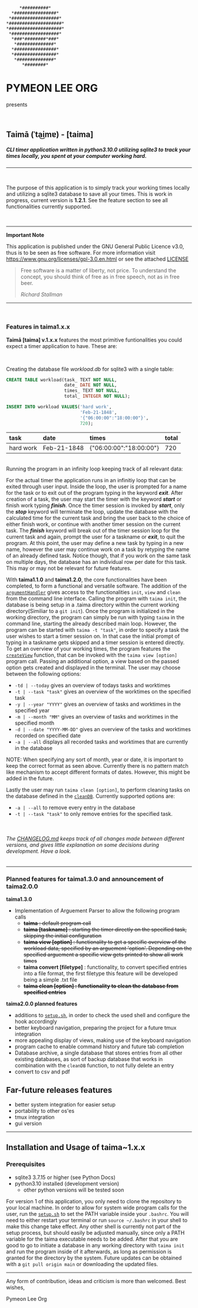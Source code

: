          *##########*
      *################*
     *##################*
    *####################*
    *####################*
     *##################*
      *###*########*###*
       *##############*
      *################*
      *################*
       *##############*
          *########*

# PYMEON LEE ORG
presents

</br>

## Taimā (ˈta͜imɐ) - [taima]

##### CLI timer application written in python3.10.0 utilizing sqlite3 to track your times locally, you spent at your computer working hard.

---

</br>

The purpose of this application is to simply track your working times locally and utilizing a sqlite3 database to save all your times. This is work in progress, current version is <b>1.2.1</b>. See the feature section to see all functionalities currently supported.

</br>

---
<b>Important Note</b>

This application is published under the GNU General Public Licence v3.0, thus is to be seen as free software. For more information visit https://www.gnu.org/licenses/gpl-3.0.en.html 
or see the attached [LICENSE](./LICENSE)
> Free software is a matter of liberty, not price.
> To understand the concept, you should think of free as
> in free speech, not as in free beer. 
>
> *Richard Stallman*
---
</br>

### Features in taima1.x.x

<b>Taimā [taima] v.1.x.x</b> features the most primitive funtionalities you could expect a timer application to have. These are: 

</br>

Creating the database file *workload.db* for sqlite3 with a single table:

```sql
CREATE TABLE workload(task_ TEXT NOT NULL, 
                      date_ DATE NOT NULL, 
                      times_ TEXT NOT NULL, 
                      total_ INTEGER NOT NULL);

INSERT INTO workload VALUES('hard work', 
                            'Feb-21-1848', 
                            '{"06:00:00":"18:00:00"}', 
                            720);

```

| task       | date      | times     | total    |
|:-----------|:----------|:----------|:---------| 
|hard work   | Feb-21-1848|{"06:00:00":"18:00:00"}|720

</br>
Running the program in an infinity loop keeping track of all relevant data:

For the actual timer the application runs in an infinitiy loop that can be exited through user input.
Inside the loop, the user is prompted for a name for the task or to exit out of the program typing in the keyword <b>*exit*</b>. After creation of a task, the user may start the timer with the keyword <b>*start*</b> or finish work typing <b>*finish*</b>. 
Once the timer session is invoked by <b>*start*</b>, only the <b>*stop*</b> keyword will terminate the loop, update the database with the calculated time for the current task and bring the user back to the choice of either finish work, or continue with another timer session on the current task. 
The <b>*finish*</b> keyword will break out of the timer session loop for the current task and again, prompt the user for a taskname or <b>*exit*</b>, to quit the program. At this point, the user may define a new task by typing in a new name, however the user may continue work on a task by retyping the name of an already defined task. Notice though, that if you work on the same task on multiple days, the database has an individual row per date for this task. This may or may not be relevant for future features.

With <b>taima1.1.0</b> and <b>taima1.2.0</b>, the core functionalities have been completed, to form a functional and versatile software. The addition of the [`argumentHandler`](./src/taima) gives access to the functionalities `init`, `view` and `clean` from the command line interface. 
Calling the program with `taima init`, the database is being setup in a .taima directory within the current working directory(Similiar to a `git init`). Once the program is initialized in the working directory, the program can simply be run with typing `taima` in the command line, starting the already described main loop. However, the program can be started with `taima -t "task"`, in order to specify a task the user wishes to start a timer session on. In that case the initial prompt of typing in a taskname gets skipped and a timer session is entered directly.
To get an overview of your working times, the program features the [`createView`](src/view.py) function, that can be invoked with the `taima view [option]` program call. Passing an additional option, a view based on the passed option gets created and displayed in the terminal. The user may choose between the following options:
* `-td | --today` gives an overview of todays tasks and worktimes
* `-t | --task "task"` gives an overview of the worktimes on the specified task
* `-y | --year "YYYY"` gives an overview of tasks and worktimes in the specified year
* `-m | --month "MM"`  gives an overview of tasks and worktimes in the specified month
* `-d | --date "YYYY-MM-DD"` gives an overview of the tasks and worktimes recorded on specified date
* `-a | --all` displays all recorded tasks and worktimes that are currently in the database

NOTE: When specifying any sort of month, year or date, it is important to keep the correct format as seen above. Currently there is no pattern match like mechanism to accept different formats of dates. However, this might be added in the future.

Lastly the user may run `taima clean [option]`, to perform cleaning tasks on the database defined in the [`cleanDB`](./src/clean.py). Currently supported options are: 
* `-a | --all` to remove every entry in the database
* `-t | --task "task"` to only remove entries for the specified task.
</br>

###### The [CHANGELOG.md](./docs/CHANGE_LOG.md) keeps track of all changes made between different versions, and gives little explanation on some decisions during development. Have a look.

---
### Planned features for taima1.3.0 and announcement of taima2.0.0

<b>taima1.3.0</b>
* Implementation of Arguement Parser to allow the following program calls
  * ~~<b>taima</b> : default program call~~
  * ~~<b>taima [taskname]</b> : starting the timer directly on the specified task, skipping the initial configuration~~
  * ~~<b>taima view [option]</b> : functionality to get a specific overview of the workload data, specified by an arguement 'option'. Depending on the specified arguement a specific view gets printed to show all work times~~
  * <b>taima convert [filetype]</b> : functionality, to convert specified entries into a file format, the first filetype this feature will be developed being a simple .txt file
  * ~~<b> taima clean [option] : functionality to clean the database from specified entries</b>~~

<b>taima2.0.0 planned features</b>
* additions to [`setup.sh`](./setup.sh), in order to check the used shell and configure the hook accordingly 
* better keyboard navigation, preparing the project for a future tmux integration
* more appealing display of views, making use of the keyboard navigation
* program cache to enable command history and future tab completion
* Database archive, a single database that stores entries from all other existing databases, as sort of backup database that works in combination with the `cleanDB` function, to not fully delete an entry
* convert to csv and pdf
 
## Far-future releases features

* better system integration for easier setup
* portability to other os'es
* tmux integration
* gui version

---

## Installation and Usage of taima~1.x.x

### Prerequisites
* sqlite3 3.7.15 or higher (see Python Docs)
* python3.10 installed (development version)
  * other python versions will be tested soon

For version 1 of this application, you only need to clone the repository to your local machine. In order to allow for system wide program calls for the user, run the [`setup.sh`](./setup.sh) to set the PATH variable inside your `.bashrc`. You will need to either restart your terminal or run `source ~/.bashrc` in your shell to make this change take effect. Any other shell is currently not part of the setup process, but should easily be adjusted manually, since only a PATH variable for the taima executable needs to be added. 
After that you are good to go to initiate a database in any working directory with `taima init` and run the program inside of it afterwards, as long as permission is granted for the directory by the system. 
Future updates can be obtained with a `git pull origin main` or downloading the updated files.   

---



Any form of contribution, ideas and criticism is more than welcomed. Best wishes,

Pymeon Lee Org




